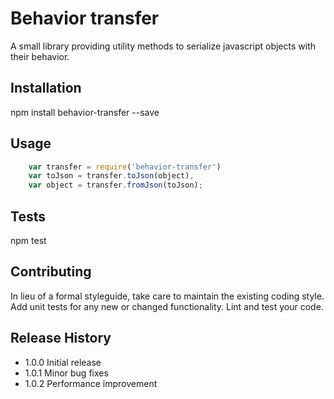 Behavior transfer
=========

A small library providing utility methods to serialize javascript objects with their behavior.

## Installation

  npm install behavior-transfer --save

## Usage

```javascript
	var transfer = require('behavior-transfer')
	var toJson = transfer.toJson(object),
	var object = transfer.fromJson(toJson);
```
## Tests

  npm test

## Contributing

In lieu of a formal styleguide, take care to maintain the existing coding style.
Add unit tests for any new or changed functionality. Lint and test your code.

## Release History

* 1.0.0 Initial release
* 1.0.1 Minor bug fixes
* 1.0.2 Performance improvement
